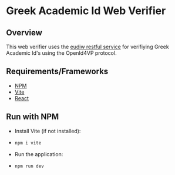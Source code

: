 # Greek Academic Id Web Verifier

## Overview
This web verifier uses the [eudiw restful service](https://github.com/eu-digital-identity-wallet/eudi-srv-web-verifier-endpoint-23220-4-kt) for verifiying Greek Academic Id's using the OpenId4VP protocol.

## Requirements/Frameworks
- [NPM](https://www.npmjs.com)
- [Vite](https://vite.dev/)
- [React](https://react.dev)

## Run with NPM
- Install Vite (if not installed):
- ```bash
  npm i vite
  ```
- Run the application:
- ```bash
  npm run dev
  ```